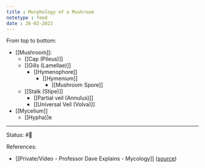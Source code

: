 ```yaml
---
title : Morphology of a Mushroom
notetype : feed
date : 26-02-2023
---
```


From top to bottom:

- [[Mushroom]]:
	- [[Cap (Pileus)]]
	- [[Gills (Lamellae)]]
		- [[Hymenophore]]
			- [[Hymenium]]
				- [[Mushroom Spore]]
	- [[Stalk (Stipe)]]
		- [[Partial veil (Annulus)]]
		- [[Universal Veil (Volva)]]
- [[Mycelium]]
	- [[Hypha]]e



---
Status: #🌱 

References:
- [[Private/Video - Professor Dave Explains - Mycology]] ([source](https://www.youtube.com/watch?v=wqKNm_evkYA&list=PLybg94GvOJ9Hyyv_MD2Y7OPFxhnrKFsD6&ab_channel=ProfessorDaveExplains))
